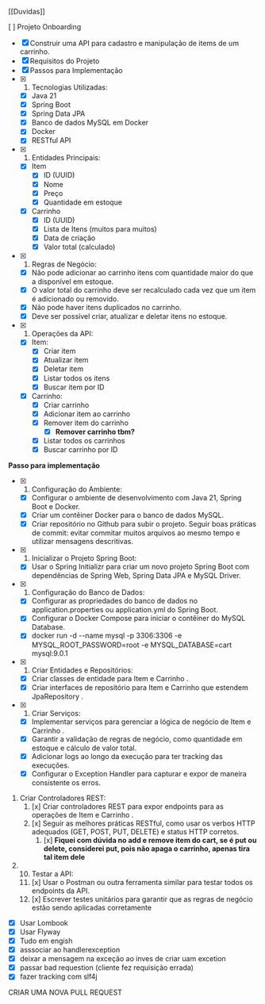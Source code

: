 
[[Duvidas]]

 [ ] Projeto Onboarding
- [x] Construir uma API para cadastro e manipulação de items de um carrinho.
- [x] Requisitos do Projeto
- [x] Passos para Implementação
- [x] 1. Tecnologias Utilizadas:
	- [x] Java 21
	- [x] Spring Boot
	- [x] Spring Data JPA
	- [x] Banco de dados MySQL em Docker
	- [x] Docker
	- [x] RESTful API
- [x] 1. Entidades Principais:
	- [x] Item
		- [x] ID (UUID)
		- [x] Nome
		- [x] Preço
		- [x] Quantidade em estoque
	- [x] Carrinho
		- [x] ID (UUID)
		- [x] Lista de Itens (muitos para muitos)
		- [x] Data de criação
		- [x] Valor total (calculado)
- [x] 1. Regras de Negócio:
	- [x] Não pode adicionar ao carrinho itens com quantidade maior do que a disponível em estoque.
	- [x] O valor total do carrinho deve ser recalculado cada vez que um item é adicionado ou removido.
	- [x] Não pode haver itens duplicados no carrinho.
	- [x] Deve ser possível criar, atualizar e deletar itens no estoque.
- [x] 1. Operações da API:
	- [x] Item:
		- [x] Criar item
		- [x] Atualizar item
		- [x] Deletar item
		- [x] Listar todos os itens
		- [x] Buscar item por ID
	- [x] Carrinho:
		- [x] Criar carrinho
		- [x] Adicionar item ao carrinho
		- [x] Remover item do carrinho
			- [x] **Remover carrinho tbm?**
		- [x] Listar todos os carrinhos
		- [x] Buscar carrinho por ID

 **Passo para implementação**
 
- [x] 1. Configuração do Ambiente:
	- [x] Configurar o ambiente de desenvolvimento com Java 21, Spring Boot e Docker.
	- [x] Criar um contêiner Docker para o banco de dados MySQL.
	- [x] Criar repositório no Github para subir o projeto. Seguir boas práticas de commit: evitar commitar muitos arquivos ao mesmo tempo e utilizar mensagens descritivas.
- [x] 1. Inicializar o Projeto Spring Boot:
	- [x] Usar o Spring Initializr para criar um novo projeto Spring Boot com dependências de Spring Web, Spring Data JPA e MySQL Driver.
- [x] 1. Configuração do Banco de Dados:
	- [x] Configurar as propriedades do banco de dados no application.properties ou application.yml do Spring Boot.
	- [x] Configurar o Docker Compose para iniciar o contêiner do MySQL Database.
	- [x] docker run -d --name mysql -p 3306:3306 -e MYSQL_ROOT_PASSWORD=root -e MYSQL_DATABASE=cart mysql:9.0.1
- [x] 1. Criar Entidades e Repositórios:
	- [x] Criar classes de entidade para Item e Carrinho .
	- [x] Criar interfaces de repositório para Item e Carrinho que estendem JpaRepository .
- [x] 1. Criar Serviços:
	- [x] Implementar serviços para gerenciar a lógica de negócio de Item e Carrinho .
	- [x] Garantir a validação de regras de negócio, como quantidade em estoque e cálculo de valor total.
	- [x] Adicionar logs ao longo da execução para ter tracking das execuções.
	- [x] Configurar o Exception Handler para capturar e expor de maneira consistente os erros.
1. Criar Controladores REST:
	1. [x] Criar controladores REST para expor endpoints para as operações de Item e Carrinho .
	2. [x] Seguir as melhores práticas RESTful, como usar os verbos HTTP adequados (GET, POST, PUT, DELETE) e status HTTP corretos.
		1. [x] **Fiquei com dúvida no add e remove item do cart, se é put ou delete, considerei put, pois não apaga o carrinho, apenas tira tal item dele**
2. 10. Testar a API:
	1. [x] Usar o Postman ou outra ferramenta similar para testar todos os endpoints da API.
	2. [x] Escrever testes unitários para garantir que as regras de negócio estão sendo aplicadas corretamente

- [x] Usar Lombook
- [x] Usar Flyway
- [x] Tudo em engish
- [x] asssociar ao handlerexception
- [x] deixar a mensagem na exceção ao inves de criar uam excetion
- [x] passar bad requestion (cliente fez requisição errada)
- [x] fazer tracking com slf4j

CRIAR UMA NOVA PULL REQUEST
